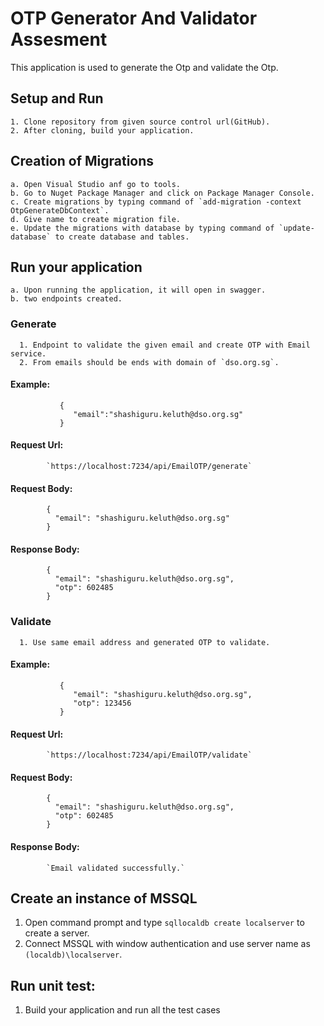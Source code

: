 # OTP Generator And Validator Assesment
  This application is used to generate the Otp and validate the Otp.

  ## Setup and Run
    1. Clone repository from given source control url(GitHub).
    2. After cloning, build your application.

  ## Creation of Migrations
    a. Open Visual Studio anf go to tools.
    b. Go to Nuget Package Manager and click on Package Manager Console.
    c. Create migrations by typing command of `add-migration -context OtpGenerateDbContext`.
    d. Give name to create migration file.
    e. Update the migrations with database by typing command of `update-database` to create database and tables.

  ## Run your application
    a. Upon running the application, it will open in swagger.
    b. two endpoints created.

  ### Generate
      1. Endpoint to validate the given email and create OTP with Email service.
      2. From emails should be ends with domain of `dso.org.sg`.
      
  #### Example: 
               {
                  "email":"shashiguru.keluth@dso.org.sg"
               }
  #### Request Url:
            `https://localhost:7234/api/EmailOTP/generate`
  #### Request Body:
            {
              "email": "shashiguru.keluth@dso.org.sg"
            }
  #### Response Body:
            {
              "email": "shashiguru.keluth@dso.org.sg",
              "otp": 602485
            }

  ### Validate
      1. Use same email address and generated OTP to validate.
  #### Example: 
               {
                  "email": "shashiguru.keluth@dso.org.sg",
                  "otp": 123456
               }
  #### Request Url:
            `https://localhost:7234/api/EmailOTP/validate`
  #### Request Body:
            {
              "email": "shashiguru.keluth@dso.org.sg",
              "otp": 602485
            }
  #### Response Body:
            `Email validated successfully.`

## Create an instance of MSSQL
1. Open command prompt and type `sqllocaldb create localserver` to create a server.
2. Connect MSSQL with window authentication and use server name as `(localdb)\localserver`.

## Run unit test:
1. Build your application and run all the test cases

